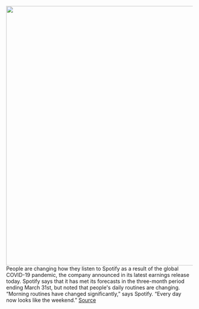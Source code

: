 <img src='https://cdn.vox-cdn.com/thumbor/qSZ0wIoBjfK46cHazQkc46B71cA=/0x0:2040x1360/1200x800/filters:focal(857x517:1183x843)/cdn.vox-cdn.com/uploads/chorus_image/image/66724954/acastro_180213_1777_0001.0.jpg' width='700px' /><br/>
People are changing how they listen to Spotify as a result of the global COVID-19 pandemic, the company announced in its latest earnings release today. Spotify says that it has met its forecasts in the three-month period ending March 31st, but noted that people's daily routines are changing. “Morning routines have changed significantly,” says Spotify. “Every day now looks like the weekend.”
<a href='https://www.theverge.com/2020/4/29/21240953/spotify-q1-2020-earnings-coronavirus-covid-19-morning-listening-habits-change-ad-revenue-down'> Source <a/>